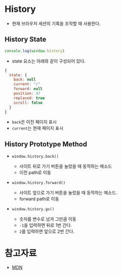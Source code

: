 # History

- 현재 브라우저 세션의 기록을 조작할 때 사용한다.

## History State

```javascript
console.log(window.history)
```

- state 요소는 아래와 같이 구성되어 있다.

```javascript
{
  state: {
    back: null
    current: "/"
    forward: null
    position: 47
    replaced: true
    scroll: false
  }
}
```

- `back`은 이전 페이지 표시
- `current`는 현재 페이지 표시


## History Prototype Method

- `window.history.back()`
  - 사이트 뒤로 가기 버튼을 눌렀을 때 동작하는 메소드 
  - 이전 path로 이동

- `window.history.forward()`
  - 사이트 앞으로 가기 버튼을 눌렀을 때 동작하는 메소드.
  - forward path로 이동

- `window.history.go()`
  - 숫자를 변수로 넘겨 그만큼 이동
  - `-1`을 입력하면 뒤로 1번 간다.
  - `2`를 입력하면 앞으로 2번 간다.

# 참고자료

- [MDN](https://developer.mozilla.org/en-US/docs/Web/API/Window/history)